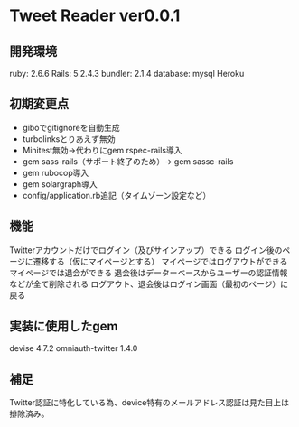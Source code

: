 # Tweet Reader ver0.0.1

## 開発環境
ruby: 2.6.6
Rails: 5.2.4.3
bundler: 2.1.4
database: mysql
Heroku

## 初期変更点
- giboでgitignoreを自動生成
- turbolinksとりあえず無効
- Minitest無効→代わりにgem rspec-rails導入
- gem sass-rails（サポート終了のため）→ gem sassc-rails
- gem rubocop導入
- gem solargraph導入
- config/application.rb追記（タイムゾーン設定など）

## 機能
Twitterアカウントだけでログイン（及びサインアップ）できる
ログイン後のページに遷移する（仮にマイページとする）
マイページではログアウトができる
マイページでは退会ができる
退会後はデーターベースからユーザーの認証情報などが全て削除される
ログアウト、退会後はログイン画面（最初のページ）に戻る

## 実装に使用したgem
devise 4.7.2
omniauth-twitter 1.4.0

## 補足
Twitter認証に特化している為、device特有のメールアドレス認証は見た目上は排除済み。
